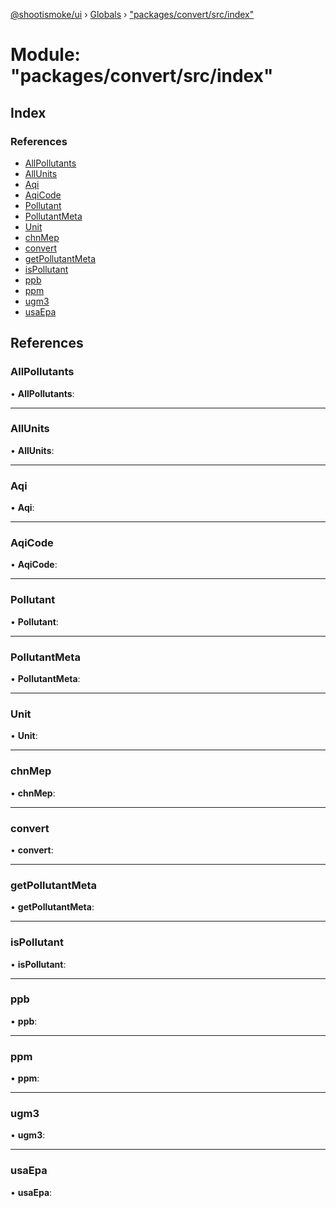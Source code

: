 [@shootismoke/ui](../README.md) › [Globals](../globals.md) › ["packages/convert/src/index"](_packages_convert_src_index_.md)

# Module: "packages/convert/src/index"

## Index

### References

* [AllPollutants](_packages_convert_src_index_.md#allpollutants)
* [AllUnits](_packages_convert_src_index_.md#allunits)
* [Aqi](_packages_convert_src_index_.md#aqi)
* [AqiCode](_packages_convert_src_index_.md#aqicode)
* [Pollutant](_packages_convert_src_index_.md#pollutant)
* [PollutantMeta](_packages_convert_src_index_.md#pollutantmeta)
* [Unit](_packages_convert_src_index_.md#unit)
* [chnMep](_packages_convert_src_index_.md#chnmep)
* [convert](_packages_convert_src_index_.md#convert)
* [getPollutantMeta](_packages_convert_src_index_.md#getpollutantmeta)
* [isPollutant](_packages_convert_src_index_.md#ispollutant)
* [ppb](_packages_convert_src_index_.md#ppb)
* [ppm](_packages_convert_src_index_.md#ppm)
* [ugm3](_packages_convert_src_index_.md#ugm3)
* [usaEpa](_packages_convert_src_index_.md#usaepa)

## References

###  AllPollutants

• **AllPollutants**:

___

###  AllUnits

• **AllUnits**:

___

###  Aqi

• **Aqi**:

___

###  AqiCode

• **AqiCode**:

___

###  Pollutant

• **Pollutant**:

___

###  PollutantMeta

• **PollutantMeta**:

___

###  Unit

• **Unit**:

___

###  chnMep

• **chnMep**:

___

###  convert

• **convert**:

___

###  getPollutantMeta

• **getPollutantMeta**:

___

###  isPollutant

• **isPollutant**:

___

###  ppb

• **ppb**:

___

###  ppm

• **ppm**:

___

###  ugm3

• **ugm3**:

___

###  usaEpa

• **usaEpa**:
